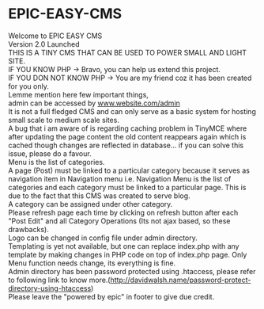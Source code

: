 EPIC-EASY-CMS
=============

Welcome to EPIC EASY CMS<br/>
Version 2.0 Launched<br/>
THIS IS A TINY CMS THAT CAN BE USED TO POWER SMALL AND LIGHT SITE.<br/>
IF YOU KNOW PHP -> Bravo, you can help us extend this project.<br/>
IF YOU DON NOT KNOW PHP -> You are my friend coz it has been created for you only.<br/>
Lemme mention here few important things,<br/>
admin can be accessed by www.website.com/admin<br/>
It is not a full fledged CMS and can only serve as a basic system for hosting small scale to medium scale sites.<br/>
A bug that i am aware of is regarding caching problem in TinyMCE where after updating the page content the old content reappears again which is cached though changes are reflected in database... if you can solve this issue, please do a favour.<br/>
Menu is the list of categories.<br/>
A page (Post) must be linked to a particular category because it serves as navigation item in Navigation menu i.e. Navigation Menu is the list of categories and each category must be linked to a particular page. This is due to the fact that this CMS was created to serve blog.<br/>
A category can be assigned under other category.<br/>
Please refresh page each time by clicking on refresh button after each "Post Edit" and all Category Operations (Its not ajax based, so these drawbacks).<br/>
Logo can be changed in config file under admin directory.<br/>
Templating is yet not available, but one can replace index.php with any template by making changes in PHP code on top of index.php page. Only Menu function needs change, its everything is fine.<br/>
Admin directory has been password protected using .htaccess, please refer to following link to know more.(http://davidwalsh.name/password-protect-directory-using-htaccess)<br/>
Please leave the "powered by epic" in footer to give due credit.<br/>
